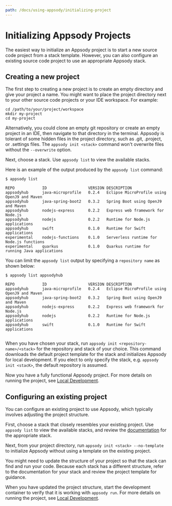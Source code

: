 ```yaml
---
path: /docs/using-appsody/initializing-project
---
```


# Initializing Appsody Projects

The easiest way to initialize an Appsody project is to start a new source code project from a stack template. However, you can also configure an existing source code project to use an appropriate Appsody stack.  

## Creating a new project

The first step to creating a new project is to create an empty directory and give your project a name. You might want to place the project directory next to your other source code projects or your IDE workspace. For example:

```
cd /path/to/your/project/workspace
mkdir my-project
cd my-project
```
Alternatively, you could clone an empty git repository or create an empty project in an IDE, then navigate to that directory in the terminal. Appsody is tolerant of some hidden files in the project directory, such as .git, .project, or .settings files. The `appsody init <stack>` command won't overwrite files without the `--overwrite` option.

Next, choose a stack. Use `appsody list` to view the available stacks.

Here is an example of the output produced by the `appsody list` command:
```
$ appsody list

REPO        	ID               	VERSION	DESCRIPTION                                  
appsodyhub  	java-microprofile	0.2.4  	Eclipse MicroProfile using OpenJ9 and Maven  
appsodyhub  	java-spring-boot2	0.3.2  	Spring Boot using OpenJ9 and Maven           
appsodyhub  	nodejs-express   	0.2.2  	Express web framework for Node.js            
appsodyhub  	nodejs           	0.2.2  	Runtime for Node.js applications             
appsodyhub  	swift            	0.1.0  	Runtime for Swift applications               
experimental	nodejs-functions 	0.1.0  	Serverless runtime for Node.js functions     
experimental	quarkus          	0.1.0  	Quarkus runtime for running Java applications

```
You can limit the `appsody list` output by specifying a `repository name` as shown below:
```
$ appsody list appsodyhub

REPO        	ID               	VERSION	DESCRIPTION                                  
appsodyhub  	java-microprofile	0.2.4  	Eclipse MicroProfile using OpenJ9 and Maven  
appsodyhub  	java-spring-boot2	0.3.2  	Spring Boot using OpenJ9 and Maven           
appsodyhub  	nodejs-express   	0.2.2  	Express web framework for Node.js            
appsodyhub  	nodejs           	0.2.2  	Runtime for Node.js applications             
appsodyhub  	swift            	0.1.0  	Runtime for Swift applications               


```

When you have chosen your stack, run `appsody init <repository-name>/<stack>` for the repository and stack of your choice. This command downloads the default project template for the stack and initializes Appsody for local development.  If you elect to only specify the stack, e.g. `appsody init <stacK>`, the default repository is assumed.

Now you have a fully functional Appsody project. For more details on running the project, see [Local Development](/docs/using-appsody/local-development.md).


## Configuring an existing project

You can configure an existing project to use Appsody, which typically involves adjusting the project structure.

First, choose a stack that closely resembles your existing project. Use `appsody list` to view the available stacks, and review the [documentation](https://github.com/appsody/stacks/tree/master/incubator) for the appropriate stack.

Next, from your project directory, run `appsody init <stack> --no-template` to initialize Appsody without using a template on the existing project.

You might need to update the structure of your project so that the stack can find and run your code. Because each stack has a different structure, refer to the documentation for your stack and review the project template for guidance.

When you have updated the project structure, start the development container to verify that it is working with `appsody run`. For more details on running the project, see [Local Development](/docs/using-appsody/local-development.md).
